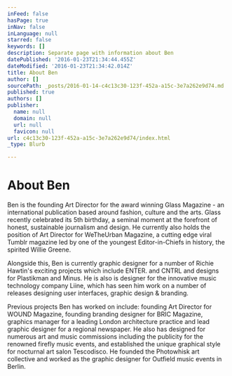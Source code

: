 ```yaml
---
inFeed: false
hasPage: true
inNav: false
inLanguage: null
starred: false
keywords: []
description: Separate page with information about Ben
datePublished: '2016-01-23T21:34:44.455Z'
dateModified: '2016-01-23T21:34:42.014Z'
title: About Ben
author: []
sourcePath: _posts/2016-01-14-c4c13c30-123f-452a-a15c-3e7a262e9d74.md
published: true
authors: []
publisher:
  name: null
  domain: null
  url: null
  favicon: null
url: c4c13c30-123f-452a-a15c-3e7a262e9d74/index.html
_type: Blurb

---
```

# About Ben

Ben is the founding Art Director for the award winning Glass Magazine - an international publication based around fashion, culture and the arts. Glass recently celebrated its 5th birthday, a seminal moment at the forefront of honest, sustainable journalism and design. He currently also holds the position of Art Director for WeTheUrban Magazine, a cutting edge viral Tumblr magazine led by one of the youngest Editor-in-Chiefs in history, the spirited Willie Greene.

Alongside this, Ben is currently graphic designer for a number of Richie Hawtin's exciting projects which include ENTER. and CNTRL and designs for Plastikman and Minus. He is also is designer for the innovative music technology company Liine, which has seen him work on a number of releases designing user interfaces, graphic design & branding.

Previous projects Ben has worked on include: founding Art Director for WOUND Magazine, founding branding designer for BRIC Magazine, graphics manager for a leading London architecture practice and lead graphic designer for a regional newspaper. He also has designed for numerous art and music commissions including the publicity for the renowned firefly music events, and established the unique graphical style for nocturnal art salon Tescodisco. He founded the Photowhisk art collective and worked as the graphic designer for Outfield music events in Berlin.
